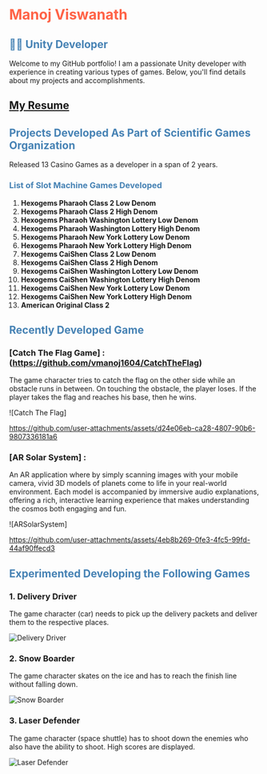 # <span style="color: #ff6347;">Manoj Viswanath</span>

## <span style="color: #4682b4;">👨‍💻 Unity Developer</span>

Welcome to my GitHub portfolio! I am a passionate Unity developer with experience in creating various types of games. Below, you'll find details about my projects and accomplishments.

## [My Resume](https://github.com/user-attachments/files/16363035/ManojV_Resume_tech.pdf)

## <span style="color: #4682b4;">Projects Developed As Part of Scientific Games Organization</span>
Released 13 Casino Games as a developer in a span of 2 years.

### <span style="color: #4682b4;">List of Slot Machine Games Developed</span>
1. **Hexogems Pharaoh Class 2 Low Denom**
2. **Hexogems Pharaoh Class 2 High Denom**
3. **Hexogems Pharaoh Washington Lottery Low Denom**
4. **Hexogems Pharaoh Washington Lottery High Denom**
5. **Hexogems Pharaoh New York Lottery Low Denom**
6. **Hexogems Pharaoh New York Lottery High Denom**
7. **Hexogems CaiShen Class 2 Low Denom**
8. **Hexogems CaiShen Class 2 High Denom**
9. **Hexogems CaiShen Washington Lottery Low Denom**
10. **Hexogems CaiShen Washington Lottery High Denom**
11. **Hexogems CaiShen New York Lottery Low Denom**
12. **Hexogems CaiShen New York Lottery High Denom**
13. **American Original Class 2**

## <span style="color: #4682b4;">Recently Developed Game</span>

### [Catch The Flag Game]  : (https://github.com/vmanoj1604/CatchTheFlag)
The game character tries to catch the flag on the other side while an obstacle runs in between. On touching the obstacle, the player loses. If the player takes the flag and reaches his base, then he wins.

![Catch The Flag] 

https://github.com/user-attachments/assets/d24e06eb-ca28-4807-90b6-9807336181a6


### [AR Solar System]  :
An AR application where by simply scanning images with your mobile camera, vivid 3D models of planets come to life in your real-world environment. Each model is accompanied by immersive audio explanations, offering a rich, interactive learning experience that makes understanding the cosmos both engaging and fun.

![ARSolarSystem] 

https://github.com/user-attachments/assets/4eb8b269-0fe3-4fc5-99fd-44af90ffecd3


## <span style="color: #4682b4;">Experimented Developing the Following Games</span>

### 1. Delivery Driver
The game character (car) needs to pick up the delivery packets and deliver them to the respective places.

![Delivery Driver](https://github.com/user-attachments/assets/ee98ac90-5f8b-4c93-b2a7-2ac7c6b6ab7b)

### 2. Snow Boarder
The game character skates on the ice and has to reach the finish line without falling down.

![Snow Boarder](https://github.com/user-attachments/assets/dbe81745-332f-4b4a-86ed-9d82359dff68)

### 3. Laser Defender
The game character (space shuttle) has to shoot down the enemies who also have the ability to shoot. High scores are displayed.

![Laser Defender](https://github.com/user-attachments/assets/abfd7273-610c-4c3d-a244-aaa90f05a754)

